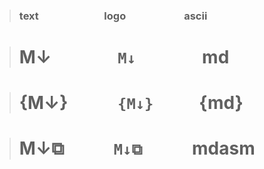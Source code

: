 > ### text                           logo                        ascii

> # M↓                `M↓`                md

> # {M↓}            `{M↓}`           {md}

> # M↓⧉            `M↓⧉`            mdasm

